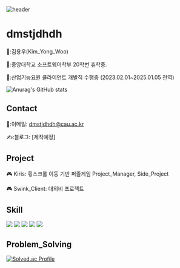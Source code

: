  ![header](https://capsule-render.vercel.app/api?type=Waving&color=auto&height=150&section=header&text=Junior%20Client_Developer&fontSize=40)
 <div align=left>

  # dmstjdhdh

👨:김용우(Kim_Yong_Woo)
  
🏫:중앙대학교 소프트웨어학부 20학번 휴학중.

🏢:산업기능요원 클라이언트 개발직 수행중 (2023.02.01~2025.01.05 전역)

![Anurag's GitHub stats](https://github-readme-stats.vercel.app/api?username=dmstjdhdh&show_icons=true&theme=radical)

## Contact

 📧:이메일: dmstjdhdh@cau.ac.kr
  
 ✍️:블로그: [제작예정]

## Project
  
🎮 Kiris: 횡스크롤 이동 기반 퍼즐게임 Project_Manager, Side_Project
  
🎮 Swink_Client: 대외비 프로젝트

## Skill

 <img src="https://img.shields.io/badge/TypeScript-3178C6?style=flat&logo=TypeScript&logoColor=white"/>
  
 <img src="https://img.shields.io/badge/C++-00599C?style=flat&logo=cplusplus&logoColor=white"/>
  
 <img src="https://img.shields.io/badge/Cocos-55C2E1?style=flat&logo=cocos&logoColor=white"/>
  
 <img src="https://img.shields.io/badge/Unity-FFFFFF?style=flat&logo=unity&logoColor=white"/>
  
 <img src="https://img.shields.io/badge/C-A8B9CC?style=flat&logo=c&logoColor=white"/>
 

## Problem_Solving

[![Solved.ac Profile](http://mazassumnida.wtf/api/generate_badge?boj=dmstjdhdh)](https://solved.ac/dmstjdhdh)<br/>
</div>
